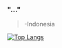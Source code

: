 ### "..." 

> -Indonesia

[![Top Langs](https://github-readme-stats.vercel.app/api/top-langs/?username=rizafairuzzabadi&layout=compact&langs_count=15)](https://github.com/rizafairuzzabadi)


<!--
**rizafairuzzabadi/rizafairuzzabadi** is a ✨ _special_ ✨ repository because its `README.md` (this file) appears on your GitHub profile.

Here are some ideas to get you started:

- 🔭 I’m currently working on ...
- 🌱 I’m currently learning ...
- 👯 I’m looking to collaborate on ...
- 🤔 I’m looking for help with ...
- 💬 Ask me about ...
- 📫 How to reach me: ...
- 😄 Pronouns: ...
- ⚡ Fun fact: ...
-->
